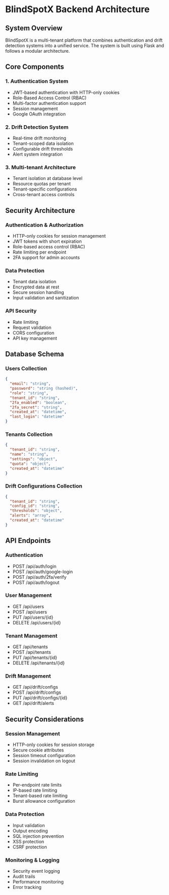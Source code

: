# BlindSpotX Backend Architecture

## System Overview

BlindSpotX is a multi-tenant platform that combines authentication and drift detection systems into a unified service. The system is built using Flask and follows a modular architecture.

## Core Components

### 1. Authentication System

- JWT-based authentication with HTTP-only cookies
- Role-Based Access Control (RBAC)
- Multi-factor authentication support
- Session management
- Google OAuth integration

### 2. Drift Detection System

- Real-time drift monitoring
- Tenant-scoped data isolation
- Configurable drift thresholds
- Alert system integration

### 3. Multi-tenant Architecture

- Tenant isolation at database level
- Resource quotas per tenant
- Tenant-specific configurations
- Cross-tenant access controls

## Security Architecture

### Authentication & Authorization

- HTTP-only cookies for session management
- JWT tokens with short expiration
- Role-based access control (RBAC)
- Rate limiting per endpoint
- 2FA support for admin accounts

### Data Protection

- Tenant data isolation
- Encrypted data at rest
- Secure session handling
- Input validation and sanitization

### API Security

- Rate limiting
- Request validation
- CORS configuration
- API key management

## Database Schema

### Users Collection

```json
{
  "email": "string",
  "password": "string (hashed)",
  "role": "string",
  "tenant_id": "string",
  "2fa_enabled": "boolean",
  "2fa_secret": "string",
  "created_at": "datetime",
  "last_login": "datetime"
}
```

### Tenants Collection

```json
{
  "tenant_id": "string",
  "name": "string",
  "settings": "object",
  "quota": "object",
  "created_at": "datetime"
}
```

### Drift Configurations Collection

```json
{
  "tenant_id": "string",
  "config_id": "string",
  "thresholds": "object",
  "alerts": "array",
  "created_at": "datetime"
}
```

## API Endpoints

### Authentication

- POST /api/auth/login
- POST /api/auth/google-login
- POST /api/auth/2fa/verify
- POST /api/auth/logout

### User Management

- GET /api/users
- POST /api/users
- PUT /api/users/{id}
- DELETE /api/users/{id}

### Tenant Management

- GET /api/tenants
- POST /api/tenants
- PUT /api/tenants/{id}
- DELETE /api/tenants/{id}

### Drift Management

- GET /api/drift/configs
- POST /api/drift/configs
- PUT /api/drift/configs/{id}
- GET /api/drift/alerts

## Security Considerations

### Session Management

- HTTP-only cookies for session storage
- Secure cookie attributes
- Session timeout configuration
- Session invalidation on logout

### Rate Limiting

- Per-endpoint rate limits
- IP-based rate limiting
- Tenant-based rate limiting
- Burst allowance configuration

### Data Protection

- Input validation
- Output encoding
- SQL injection prevention
- XSS protection
- CSRF protection

### Monitoring & Logging

- Security event logging
- Audit trails
- Performance monitoring
- Error tracking
